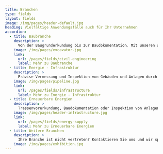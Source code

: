 ```yaml
---
title: Branchen
type: fields
layout: fields
image: /img/pages/header-default.jpg
heading: Vielfältige Anwendungsfälle auch für Ihr Unternehmen
accordion:
  - title: Baubranche
    description: >
      Von der Baugrunderkundung bis zur Baudokumentation. Mit unseren sicheren und präzisen Drohnen-Technologien unterstützen wir Unternehmen in allen Bauphasen.
    image: /img/pages/excavator.jpg
    link:
      url: /pages/fields/civil-engineering
      label: Mehr zu Baubranche
  - title: Energie - Infrastruktur
    description: >
      Präzise Vermessung und Inspektion von Gebäuden und Anlagen durch Drohnen - Die schnelle und kostengünstige Alternative zur Bodenvermessungen und Inspektion durch den Menschen
    image: /img/pages/pipeline.jpg
    link:
      url: /pages/fields/infrastructure
      label: Mehr zu Energie - Infrastruktur
  - title: Erneuerbare Energien
    description: >
      Trassenvorerkundung, Baudokumentation oder Inspektion von Anlagen – Wir liefern diverse Lösungen für Unternehmen der Erneuerbaren Energien
    image: /img/pages/header-infrastructure.jpg
    link:
      url: /pages/fields/energy-supply
      label: Mehr zu Erneuerbare Energien
  - title: Weitere Branchen
    description: >
      Ihre Branche ist nicht vertreten? Kontaktieren Sie uns und wir sprechen mit Ihnen über Ihren konkreten Anwendungsfall.
    image: /img/pages/exhibition.jpg
---
```



